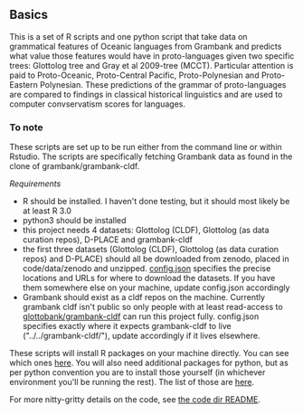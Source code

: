 ## Basics

This is a set of R scripts and one python script that take data on grammatical features of Oceanic languages from Grambank and predicts what value those features would have in proto-languages given two specific trees: Glottolog tree and Gray et al 2009-tree (MCCT). Particular attention is paid to Proto-Oceanic, Proto-Central Pacific, Proto-Polynesian and Proto-Eastern Polynesian. These predictions of the grammar of proto-languages are compared to findings in classical historical linguistics and are used to computer convservatism scores for languages.

### To note
These scripts are set up to be run either from the command line or within Rstudio. The scripts are specifically fetching Grambank data as found in the clone of grambank/grambank-cldf.

*Requirements*

*  R should be installed. I haven't done testing, but it should most likely be at least R 3.0
*  python3 should be installed
*  this project needs 4 datasets: Glottolog (CLDF), Glottolog (as data curation repos), D-PLACE and grambank-cldf
*  the first three datasets (Glottolog (CLDF), Glottolog (as data curation repos) and D-PLACE) should all be downloaded from zenodo, placed in code/data/zenodo and unzipped. [config.json](https://github.com/HedvigS/Oceanic_computational_ASR/blob/main/code/config.json) specifies the precise locations and URLs for where to download the datasets. If you have them somewhere else on your machine, update config.json accordingly
* Grambank should exist as a cldf repos on the machine. Currently grambank cldf isn't public so only people with at least read-access to [glottobank/grambank-cldf](https://github.com/glottobank/grambank-cldf) can run this project fully. config.json specifies exactly where it expects grambank-cldf to live ("../../grambank-cldf/"), update accordingly if it lives elsewhere.

These scripts will install R packages on your machine directly. You can see which ones [here](https://github.com/HedvigS/Oceanic_computational_ASR/blob/main/code/1_requirements.R). You will also need additional packages for python, but as per python convention you are to install those yourself (in whichever environment you'll be running the rest). The list of those are [here](https://github.com/HedvigS/Oceanic_computational_ASR/blob/main/code/1_requirements.txt).

For more nitty-gritty details on the code, see [the code dir README](https://github.com/HedvigS/Oceanic_computational_ASR/tree/main/code#readme).
